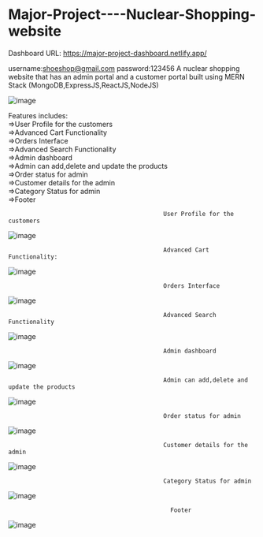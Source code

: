 # Major-Project----Nuclear-Shopping-website

Dashboard URL:
https://major-project-dashboard.netlify.app/

username:shoeshop@gmail.com
password:123456
A nuclear shopping website that has an admin portal and a customer portal built using MERN Stack (MongoDB,ExpressJS,ReactJS,NodeJS)


                       
![image](https://user-images.githubusercontent.com/86468467/211029316-8ad00485-85c7-4228-9eca-612521d183f7.png)

Features includes:                                                                      
 =>User Profile for the customers                                                                                                                                                                       
 =>Advanced Cart Functionality                                                                                                                  
 =>Orders Interface                                                                             
 =>Advanced Search Functionality     
 =>Admin dashboard    
 =>Admin can add,delete and update the products       
 =>Order status for admin        
 =>Customer details for the admin    
 =>Category Status for admin  
 =>Footer
 
                                                User Profile for the customers
                                      
![image](https://user-images.githubusercontent.com/86468467/211029555-66dbaa10-898e-44bc-820f-e1817b789455.png)

                                                Advanced Cart Functionality:

![image](https://user-images.githubusercontent.com/86468467/211032335-814675e3-553e-4015-826c-aa8300bb4a03.png)

                                                Orders Interface
![image](https://user-images.githubusercontent.com/86468467/211032796-45c6ba5d-65ba-4c96-8307-95a8f1cc219d.png)

                                                Advanced Search Functionality

![image](https://user-images.githubusercontent.com/86468467/211033141-590758cc-961e-417a-b024-ba6825ca8438.png)


                                                Admin dashboard

![image](https://user-images.githubusercontent.com/86468467/211031276-1b8c6fd8-5506-4856-bf47-c0700fd4e556.png)


                                                Admin can add,delete and update the products        
    
 ![image](https://user-images.githubusercontent.com/86468467/211031525-a7eb9fde-362d-4767-af3a-89871b17b028.png)

                                                Order status for admin 
![image](https://user-images.githubusercontent.com/86468467/211033372-0c8ed869-cbca-4584-9380-c8e05e9291fa.png)

                                                Customer details for the admin
![image](https://user-images.githubusercontent.com/86468467/211033599-2d1171bd-172d-4a32-8f83-dfb6eb6cffe3.png)

                                                Category Status for admin
![image](https://user-images.githubusercontent.com/86468467/211033775-4efebee1-d375-429c-90c8-63607be5a5f3.png)
        
                                                  Footer
![image](https://user-images.githubusercontent.com/86468467/211032556-ba0de6aa-e1dd-46cd-b738-0bdfd982d435.png)
